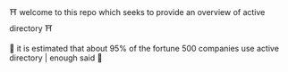 :shinto_shrine: welcome to this repo which seeks to provide an overview of active directory :shinto_shrine:

:japanese_ogre: it is estimated that about 95% of the fortune 500 companies use active directory | enough said :japanese_ogre:
